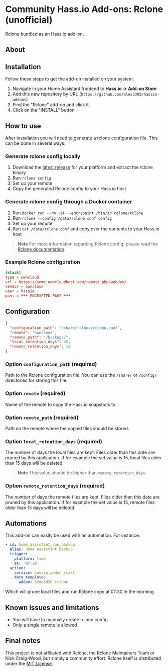 # Community Hass.io Add-ons: Rclone (unofficial)

Rclone bundled as an Hass.io add-on.

## About

## Installation

Follow these steps to get the add-on installed on your system:

1. Navigate in your Home Assistant frontend to __Hass.io -> Add-on Store__
2. Add this new repository by URL (`https://github.com/alex3305/hassio-addons`)
3. Find the "Rclone" add-on and click it.
4. Click on the "INSTALL" button

## How to use

After installation you will need to generate a rclone configuration file. This can be done in several ways:

### Generate rclone config locally

1. Download the [latest release](https://rclone.org/downloads/) for your platform and extract the rclone binary
2. Run `rclone config`
3. Set up your remote
4. Copy the generated Rclone config to your Hass.io host

### Generate rclone config through a Docker container

1. Run `docker run --rm -it --entrypoint /bin/sh rclone/rclone`
2. Run `rclone --config /data/rclone.conf config`
3. Set up your remote
4. Run `cat /data/rclone.conf` and copy over the contents to your Hass.io host

> __Note__ For more information regarding Rclone config, please read the [Rclone documentation](https://rclone.org/docs/).

### Example Rclone configuration

```conf
[stack]
type = owncloud
url = https://some.owncloudhost.com/remote.php/webdav/
vendor = owncloud
user = hassio
pass = *** ENCRYPTED PASS ***
```

## Configuration

```json
{
  "configuration_path": "/share/rclone/rclone.conf",
  "remote": "owncloud",
  "remote_path": "/backups/",
  "local_retention_days": 45,
  "remote_retention_days": 15
}
```

### Option `configuration_path` (required)

Path to the Rclone configuration file. You can use the `/share/` or `/config/` directories for storing this file.

### Option `remote` (required)

Name of the remote to copy the Hass.io snapshots to.

### Option `remote_path` (required)

Path on the remote where the copied files should be stored. 

### Option `local_retention_days` (required)

The number of days the local files are kept. Files older than this date are pruned by this application. If for example the set value is 15, local files older than 15 days will be deleted.

> __Note__ This value should be higher than `remote_retention_days`.

### Option `remote_retention_days` (required)

The number of days the remote files are kept. Files older than this date are pruned by this application. If for example the set value is 15, remote files older than 15 days will be deleted.

## Automations

This add-on can easily be used with an automation. For instance:

```yaml
- id: home_assistant_run_backup
  alias: Home Assistant backup
  trigger:
    platform: time
    at: '07:30'
  action:
    service: hassio.addon_start
    data_template:
      addon: 32de6d38_rclone
```

Which will prune local files and run Rclone copy at 07:30 in the morning.

## Known issues and limitations

* You will have to manually create rclone config
* Only a single remote is allowed

## Final notes

This project is not affiliated with Rclone, the Rclone Maintainers Team or Nick Craig-Wood, but simply a community effort. Rclone itself is distributed under the [MIT License](https://rclone.org/licence/).
